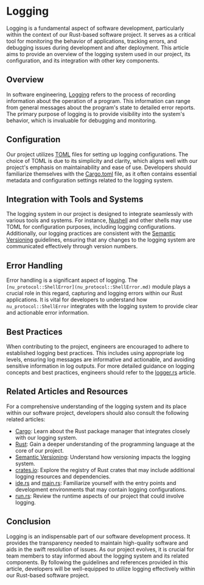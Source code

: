 # Logging

Logging is a fundamental aspect of software development, particularly within the context of our Rust-based software project. It serves as a critical tool for monitoring the behavior of applications, tracking errors, and debugging issues during development and after deployment. This article aims to provide an overview of the logging system used in our project, its configuration, and its integration with other key components.

## Overview

In software engineering, [Logging](Logging.md) refers to the process of recording information about the operation of a program. This information can range from general messages about the program's state to detailed error reports. The primary purpose of logging is to provide visibility into the system's behavior, which is invaluable for debugging and monitoring.

## Configuration

Our project utilizes [TOML](TOML.md) files for setting up logging configurations. The choice of TOML is due to its simplicity and clarity, which aligns well with our project's emphasis on maintainability and ease of use. Developers should familiarize themselves with the [Cargo.toml](Cargo.toml.md) file, as it often contains essential metadata and configuration settings related to the logging system.

## Integration with Tools and Systems

The logging system in our project is designed to integrate seamlessly with various tools and systems. For instance, [Nushell](Nushell.md) and other shells may use TOML for configuration purposes, including logging configurations. Additionally, our logging practices are consistent with the [Semantic Versioning](Semantic%20Versioning.md) guidelines, ensuring that any changes to the logging system are communicated effectively through version numbers.

## Error Handling

Error handling is a significant aspect of logging. The `[nu_protocol::ShellError](nu_protocol::ShellError.md)` module plays a crucial role in this regard, capturing and logging errors within our Rust applications. It is vital for developers to understand how `nu_protocol::ShellError` integrates with the logging system to provide clear and actionable error information.

## Best Practices

When contributing to the project, engineers are encouraged to adhere to established logging best practices. This includes using appropriate log levels, ensuring log messages are informative and actionable, and avoiding sensitive information in log outputs. For more detailed guidance on logging concepts and best practices, engineers should refer to the [logger.rs](logger.rs.md) article.

## Related Articles and Resources

For a comprehensive understanding of the logging system and its place within our software project, developers should also consult the following related articles:

- [Cargo](Cargo.md): Learn about the Rust package manager that integrates closely with our logging system.
- [Rust](Rust.md): Gain a deeper understanding of the programming language at the core of our project.
- [Semantic Versioning](Semantic%20Versioning.md): Understand how versioning impacts the logging system.
- [crates.io](crates.io.md): Explore the registry of Rust crates that may include additional logging resources and dependencies.
- [ide.rs](ide.rs.md) and [main.rs](main.rs.md): Familiarize yourself with the entry points and development environments that may contain logging configurations.
- [run.rs](run.rs.md): Review the runtime aspects of our project that could involve logging.

## Conclusion

Logging is an indispensable part of our software development process. It provides the transparency needed to maintain high-quality software and aids in the swift resolution of issues. As our project evolves, it is crucial for team members to stay informed about the logging system and its related components. By following the guidelines and references provided in this article, developers will be well-equipped to utilize logging effectively within our Rust-based software project.